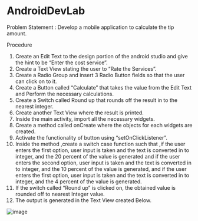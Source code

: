 # AndroidDevLab
Problem Statement : 
Develop a mobile application to calculate the tip amount.

Procedure
1.	Create an Edit Text to the design portion of the android studio and give the hint to be “Enter the cost service”.
2.	Create a Text View stating the user to “Rate the Services”.
3.	Create a Radio Group and insert 3 Radio Button fields so that the user can click on to it.
4.	Create a Button called “Calculate” that takes the value from the Edit Text and Perform the necessary calculations.
5.	Create a Switch called Round up that rounds off the result in to the nearest integer.
6.	Create another Text View where the result is printed.
7.	Inside the main activity, import all the necessary widgets.
8.	Create a method called onCreate where the objects for each widgets are created.
9.	Activate the functionality of button using “setOnClickListener”.
10.	Inside the method ,create a switch case function such that ,if the user enters the first option, user input is taken and the text is converted in to integer, and the 20 percent of the value is generated and if the user enters the second  option, user input is taken and the text is converted in to integer, and the 10 percent of the value is generated, and if the user enters the first option, user input is taken and the text is converted in to integer, and the 4 percent of the value is generated.
11.	If the switch called “Round up” is clicked on, the obtained value is rounded off to nearest Integer value.
12.	The output is generated in the Text View created Below.

![image](https://user-images.githubusercontent.com/56859069/188308760-a3e325d2-1f5e-45cf-b1ed-a5ed021b99e5.png)

